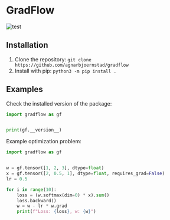 # GradFlow


![test](https://github.com/agnarbjoernstad/gradflow/actions/workflows/test.yml/badge.svg)


## Installation

1. Clone the repository: ```git clone https://github.com/agnarbjoernstad/gradflow```
2. Install with pip: ```python3 -m pip install .```

## Examples

Check the installed version of the package:

```python
import gradflow as gf


print(gf.__version__)
```

Example optimization problem:
```python
import gradflow as gf


w = gf.tensor([1, 2, 3], dtype=float)
x = gf.tensor([2, 0.5, 1], dtype=float, requires_grad=False)
lr = 0.5

for i in range(10):
    loss = (w.softmax(dim=0) * x).sum()
    loss.backward()
    w = w - lr * w.grad
    print(f"Loss: {loss}, w: {w}")
```
